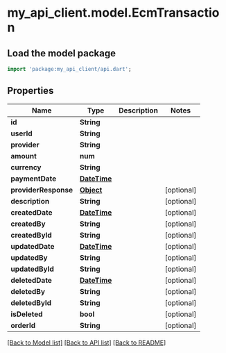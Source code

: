 # my_api_client.model.EcmTransaction

## Load the model package
```dart
import 'package:my_api_client/api.dart';
```

## Properties
Name | Type | Description | Notes
------------ | ------------- | ------------- | -------------
**id** | **String** |  | 
**userId** | **String** |  | 
**provider** | **String** |  | 
**amount** | **num** |  | 
**currency** | **String** |  | 
**paymentDate** | [**DateTime**](DateTime.md) |  | 
**providerResponse** | [**Object**](.md) |  | [optional] 
**description** | **String** |  | [optional] 
**createdDate** | [**DateTime**](DateTime.md) |  | [optional] 
**createdBy** | **String** |  | [optional] 
**createdById** | **String** |  | [optional] 
**updatedDate** | [**DateTime**](DateTime.md) |  | [optional] 
**updatedBy** | **String** |  | [optional] 
**updatedById** | **String** |  | [optional] 
**deletedDate** | [**DateTime**](DateTime.md) |  | [optional] 
**deletedBy** | **String** |  | [optional] 
**deletedById** | **String** |  | [optional] 
**isDeleted** | **bool** |  | [optional] 
**orderId** | **String** |  | [optional] 

[[Back to Model list]](../README.md#documentation-for-models) [[Back to API list]](../README.md#documentation-for-api-endpoints) [[Back to README]](../README.md)


